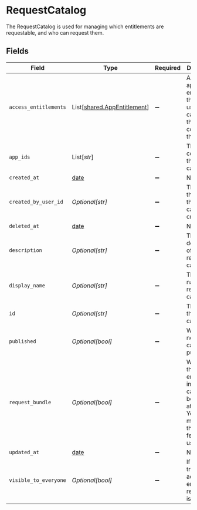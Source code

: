 # RequestCatalog

The RequestCatalog is used for managing which entitlements are requestable, and who can request them.


## Fields

| Field                                                                                                                       | Type                                                                                                                        | Required                                                                                                                    | Description                                                                                                                 |
| --------------------------------------------------------------------------------------------------------------------------- | --------------------------------------------------------------------------------------------------------------------------- | --------------------------------------------------------------------------------------------------------------------------- | --------------------------------------------------------------------------------------------------------------------------- |
| `access_entitlements`                                                                                                       | List[[shared.AppEntitlement](../../models/shared/appentitlement.md)]                                                        | :heavy_minus_sign:                                                                                                          | An array of app entitlements that, if the user has, can view the contents of this catalog.                                  |
| `app_ids`                                                                                                                   | List[*str*]                                                                                                                 | :heavy_minus_sign:                                                                                                          | The Apps contained in this request catalog.                                                                                 |
| `created_at`                                                                                                                | [date](https://docs.python.org/3/library/datetime.html#date-objects)                                                        | :heavy_minus_sign:                                                                                                          | N/A                                                                                                                         |
| `created_by_user_id`                                                                                                        | *Optional[str]*                                                                                                             | :heavy_minus_sign:                                                                                                          | The id of the user this request catalog was created by.                                                                     |
| `deleted_at`                                                                                                                | [date](https://docs.python.org/3/library/datetime.html#date-objects)                                                        | :heavy_minus_sign:                                                                                                          | N/A                                                                                                                         |
| `description`                                                                                                               | *Optional[str]*                                                                                                             | :heavy_minus_sign:                                                                                                          | The description of the request catalog.                                                                                     |
| `display_name`                                                                                                              | *Optional[str]*                                                                                                             | :heavy_minus_sign:                                                                                                          | The display name of the request catalog.                                                                                    |
| `id`                                                                                                                        | *Optional[str]*                                                                                                             | :heavy_minus_sign:                                                                                                          | The id of the request catalog.                                                                                              |
| `published`                                                                                                                 | *Optional[bool]*                                                                                                            | :heavy_minus_sign:                                                                                                          | Whether or not this catalog is published.                                                                                   |
| `request_bundle`                                                                                                            | *Optional[bool]*                                                                                                            | :heavy_minus_sign:                                                                                                          | Whether all the entitlements in the catalog can be requests at once. Your tenant must have the bundles feature to use this. |
| `updated_at`                                                                                                                | [date](https://docs.python.org/3/library/datetime.html#date-objects)                                                        | :heavy_minus_sign:                                                                                                          | N/A                                                                                                                         |
| `visible_to_everyone`                                                                                                       | *Optional[bool]*                                                                                                            | :heavy_minus_sign:                                                                                                          | If this is true, the access entitlement requirement is ignored.                                                             |